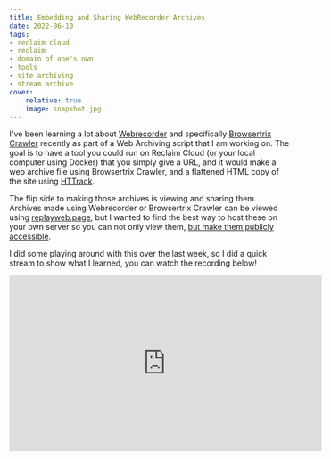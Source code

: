 ```yaml
---
title: Embedding and Sharing WebRecorder Archives
date: 2022-06-10
tags:
- reclaim cloud
- reclaim
- domain of one's own
- tools
- site archiving
- stream archive
cover:
    relative: true
    image: snapshot.jpg
---
```


I've been learning a lot about [Webrecorder](https://webrecorder.net/) and specifically [Browsertrix Crawler](https://webrecorder.net/tools#browsertrix) recently as part of a Web Archiving script that I am working on. The goal is to have a tool you could run on Reclaim Cloud (or your local computer using Docker) that you simply give a URL, and it would make a web archive file using Browsertrix Crawler, and a flattened HTML copy of the site using [HTTrack](https://www.httrack.com/).

The flip side to making those archives is viewing and sharing them. Archives made using Webrecorder or Browsertrix Crawler can be viewed using [replayweb.page](https://replayweb.page/), but I wanted to find the best way to host these on your own server so you can not only view them, [but make them publicly accessible](https://replayweb.page/docs/embedding).

I did some playing around with this over the last week, so I did a quick stream to show what I learned, you can watch the recording below!

<iframe title="Embedding and Sharing Webrecorder site archives!" src="https://video.jadin.me/videos/embed/dcdf1007-b1a3-41ff-bfe8-0542cec6f585" allowfullscreen="" sandbox="allow-same-origin allow-scripts allow-popups" width="560" height="315" frameborder="0"></iframe>